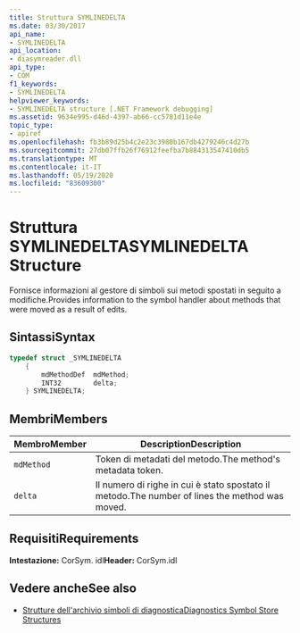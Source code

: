 ```yaml
---
title: Struttura SYMLINEDELTA
ms.date: 03/30/2017
api_name:
- SYMLINEDELTA
api_location:
- diasymreader.dll
api_type:
- COM
f1_keywords:
- SYMLINEDELTA
helpviewer_keywords:
- SYMLINEDELTA structure [.NET Framework debugging]
ms.assetid: 9634e995-d46d-4397-ab66-cc5781d11e4e
topic_type:
- apiref
ms.openlocfilehash: fb3b89d25b4c2e23c3980b167db4279246c4d27b
ms.sourcegitcommit: 27db07ffb26f76912feefba7b884313547410db5
ms.translationtype: MT
ms.contentlocale: it-IT
ms.lasthandoff: 05/19/2020
ms.locfileid: "83609300"
---
```

# <a name="symlinedelta-structure"></a><span data-ttu-id="98308-102">Struttura SYMLINEDELTA</span><span class="sxs-lookup"><span data-stu-id="98308-102">SYMLINEDELTA Structure</span></span>
<span data-ttu-id="98308-103">Fornisce informazioni al gestore di simboli sui metodi spostati in seguito a modifiche.</span><span class="sxs-lookup"><span data-stu-id="98308-103">Provides information to the symbol handler about methods that were moved as a result of edits.</span></span>  
  
## <a name="syntax"></a><span data-ttu-id="98308-104">Sintassi</span><span class="sxs-lookup"><span data-stu-id="98308-104">Syntax</span></span>  
  
```cpp  
typedef struct _SYMLINEDELTA  
    {  
        mdMethodDef  mdMethod;  
        INT32        delta;  
    } SYMLINEDELTA;  
```  
  
## <a name="members"></a><span data-ttu-id="98308-105">Membri</span><span class="sxs-lookup"><span data-stu-id="98308-105">Members</span></span>  
  
|<span data-ttu-id="98308-106">Membro</span><span class="sxs-lookup"><span data-stu-id="98308-106">Member</span></span>|<span data-ttu-id="98308-107">Description</span><span class="sxs-lookup"><span data-stu-id="98308-107">Description</span></span>|  
|------------|-----------------|  
|`mdMethod`|<span data-ttu-id="98308-108">Token di metadati del metodo.</span><span class="sxs-lookup"><span data-stu-id="98308-108">The method's metadata token.</span></span>|  
|`delta`|<span data-ttu-id="98308-109">Il numero di righe in cui è stato spostato il metodo.</span><span class="sxs-lookup"><span data-stu-id="98308-109">The number of lines the method was moved.</span></span>|  
  
## <a name="requirements"></a><span data-ttu-id="98308-110">Requisiti</span><span class="sxs-lookup"><span data-stu-id="98308-110">Requirements</span></span>  
 <span data-ttu-id="98308-111">**Intestazione:** CorSym. idl</span><span class="sxs-lookup"><span data-stu-id="98308-111">**Header:** CorSym.idl</span></span>  
  
## <a name="see-also"></a><span data-ttu-id="98308-112">Vedere anche</span><span class="sxs-lookup"><span data-stu-id="98308-112">See also</span></span>

- [<span data-ttu-id="98308-113">Strutture dell'archivio simboli di diagnostica</span><span class="sxs-lookup"><span data-stu-id="98308-113">Diagnostics Symbol Store Structures</span></span>](diagnostics-symbol-store-structures.md)
